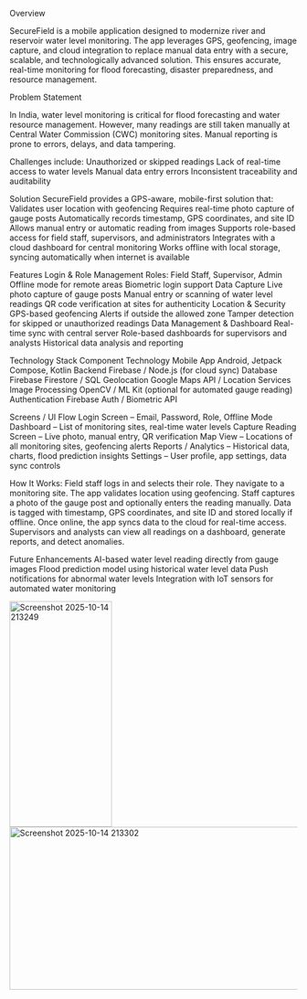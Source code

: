 Overview

SecureField is a mobile application designed to modernize river and reservoir water level monitoring. The app leverages GPS, geofencing, image capture, and cloud integration to replace manual data entry with a secure, scalable, and technologically advanced solution. This ensures accurate, real-time monitoring for flood forecasting, disaster preparedness, and resource management.

Problem Statement

In India, water level monitoring is critical for flood forecasting and water resource management. However, many readings are still taken manually at Central Water Commission (CWC) monitoring sites. Manual reporting is prone to errors, delays, and data tampering.

Challenges include:
Unauthorized or skipped readings
Lack of real-time access to water levels
Manual data entry errors
Inconsistent traceability and auditability

Solution
SecureField provides a GPS-aware, mobile-first solution that:
Validates user location with geofencing
Requires real-time photo capture of gauge posts
Automatically records timestamp, GPS coordinates, and site ID
Allows manual entry or automatic reading from images
Supports role-based access for field staff, supervisors, and administrators
Integrates with a cloud dashboard for central monitoring
Works offline with local storage, syncing automatically when internet is available

Features
Login & Role Management
Roles: Field Staff, Supervisor, Admin
Offline mode for remote areas
Biometric login support
Data Capture
Live photo capture of gauge posts
Manual entry or scanning of water level readings
QR code verification at sites for authenticity
Location & Security
GPS-based geofencing
Alerts if outside the allowed zone
Tamper detection for skipped or unauthorized readings
Data Management & Dashboard
Real-time sync with central server
Role-based dashboards for supervisors and analysts
Historical data analysis and reporting

Technology Stack
Component	Technology
Mobile App	Android, Jetpack Compose, Kotlin
Backend	Firebase / Node.js (for cloud sync)
Database	Firebase Firestore / SQL
Geolocation	Google Maps API / Location Services
Image Processing	OpenCV / ML Kit (optional for automated gauge reading)
Authentication	Firebase Auth / Biometric API


Screens / UI Flow
Login Screen – Email, Password, Role, Offline Mode
Dashboard – List of monitoring sites, real-time water levels
Capture Reading Screen – Live photo, manual entry, QR verification
Map View – Locations of all monitoring sites, geofencing alerts
Reports / Analytics – Historical data, charts, flood prediction insights
Settings – User profile, app settings, data sync controls

How It Works:
Field staff logs in and selects their role.
They navigate to a monitoring site. The app validates location using geofencing.
Staff captures a photo of the gauge post and optionally enters the reading manually.
Data is tagged with timestamp, GPS coordinates, and site ID and stored locally if offline.
Once online, the app syncs data to the cloud for real-time access.
Supervisors and analysts can view all readings on a dashboard, generate reports, and detect anomalies.

Future Enhancements
AI-based water level reading directly from gauge images
Flood prediction model using historical water level data
Push notifications for abnormal water levels
Integration with IoT sensors for automated water monitoring


<img width="179" height="395" alt="Screenshot 2025-10-14 213249" src="https://github.com/user-attachments/assets/57bfc350-080d-4ee3-be78-f038331105d2" />
<img width="586" height="285" alt="Screenshot 2025-10-14 213302" src="https://github.com/user-attachments/assets/d9ba58d9-50e8-49c8-b6b5-e36dc59f279b" />
